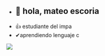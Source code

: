 * <h2>👋 hola, mateo escoria
* 👍 estudiante del impa
* ✔aprendiendo lenguaje c

  

![](https://github.com/mateocoria02/momo/blob/main/bloggif_6231360dc0539.gif)
